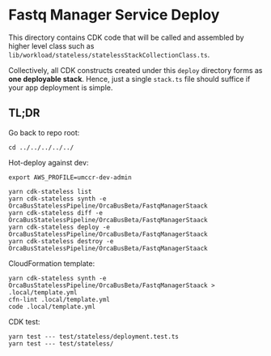 # Fastq Manager Service Deploy

This directory contains CDK code that will be called and assembled by higher level class such as `lib/workload/stateless/statelessStackCollectionClass.ts`.

Collectively, all CDK constructs created under this `deploy` directory forms as **one deployable stack**. Hence, just  a single `stack.ts` file should suffice if your app deployment is simple.

## TL;DR

Go back to repo root:

```
cd ../../../../../
```

Hot-deploy against dev:
```
export AWS_PROFILE=umccr-dev-admin

yarn cdk-stateless list
yarn cdk-stateless synth -e OrcaBusStatelessPipeline/OrcaBusBeta/FastqManagerStaack
yarn cdk-stateless diff -e OrcaBusStatelessPipeline/OrcaBusBeta/FastqManagerStaack
yarn cdk-stateless deploy -e OrcaBusStatelessPipeline/OrcaBusBeta/FastqManagerStaack
yarn cdk-stateless destroy -e OrcaBusStatelessPipeline/OrcaBusBeta/FastqManagerStaack
```

CloudFormation template:
```
yarn cdk-stateless synth -e OrcaBusStatelessPipeline/OrcaBusBeta/FastqManagerStaack > .local/template.yml
cfn-lint .local/template.yml
code .local/template.yml
```

CDK test:
```
yarn test --- test/stateless/deployment.test.ts
yarn test --- test/stateless/
```
